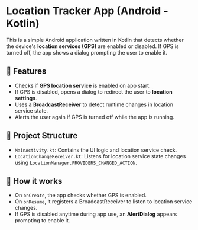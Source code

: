 # Location Tracker App (Android - Kotlin)

This is a simple Android application written in Kotlin that detects whether the device's **location services (GPS)** are enabled or disabled. If GPS is turned off, the app shows a dialog prompting the user to enable it.

## 🚀 Features

- Checks if **GPS location service** is enabled on app start.
- If GPS is disabled, opens a dialog to redirect the user to **location settings**.
- Uses a **BroadcastReceiver** to detect runtime changes in location service state.
- Alerts the user again if GPS is turned off while the app is running.

## 📁 Project Structure

- `MainActivity.kt`: Contains the UI logic and location service check.
- `LocationChangeReceiver.kt`: Listens for location service state changes using `LocationManager.PROVIDERS_CHANGED_ACTION`.

## 🔧 How it works

- On `onCreate`, the app checks whether GPS is enabled.
- On `onResume`, it registers a BroadcastReceiver to listen to location service changes.
- If GPS is disabled anytime during app use, an **AlertDialog** appears prompting to enable it.
